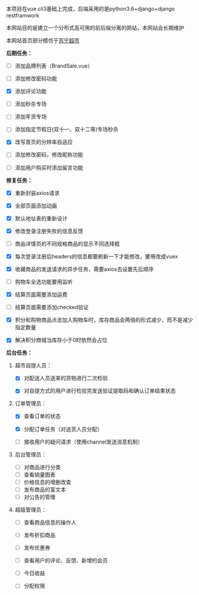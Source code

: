 本项目在vue cli3基础上完成，后端采用的是python3.6+django+django restframwork

本网站目的是建立一个分布式高可用的前后端分离的网站，本网站会长期维护

本网站首页部分模仿于[苏宁超市](https://chaoshi.suning.com/?utm_source=baidu&utm_medium=cpc_chaoshix&utm_campaign=%E5%93%81%E7%89%8C%E8%AF%8D-%E8%B6%85%E5%B8%82&utm_content=88biaoti&utm_term=u27241169.c0.g0.k122828583134.a29715448827.pb&bd_vid=9626075559004225824)

**后期任务：**

- [ ] 添加品牌列表（BrandSale.vue）
- [ ] 添加修改密码功能
- [x] 添加评论功能
- [ ] 添加秒杀专场
- [ ] 添加年货专场
- [ ] 添加指定节假日(双十一、双十二等)专场秒杀
- [x] 改写首页的分辨率自适应
- [ ] 添加修改密码，修改昵称功能
- [ ] 添加用户购买时添加留言功能



**修复任务：**

- [x] 重新封装axios请求
- [x] 全部页面添加动画
- [x] 默认地址表的重新设计
- [x] 修改登录注册失败的信息反馈
- [ ] 商品详情页的不同规格商品的显示不同选择框
- [x] 每次登录注册后headers的信息都要刷新一下才能修改，要用改成vuex
- [x] 收藏商品的发送请求的异步任务，需要axios去设置先后顺序
- [ ] 购物车全选功能要用监听
- [x] 结算页面需要添加运费
- [ ] 结算页面需要添加checked验证
- [x] 积分和购物商品点击加入购物车时，库存商品会两倍的形式减少，而不是减少指定数量
- [x] 解决积分商城当库存小于0时依然会占位



**后台任务：**

1. 超市自提人员：

   - [x] 对配送人员送来的货物进行二次检验

   - [x] 对自提方式的用户进行检验完发送验证提取码和确认订单结束状态

2. 订单管理员：

   - [x] 查看订单的状态

   - [x] 分配订单任务（对送货人员分配）

   - [ ] 接收用户的疑问请求（使用channel发送消息机制）

3. 后台管理员：

   - [ ] 对商品进行分类
   - [ ] 查看销量图表
   - [ ] 价格信息的增删改查
   - [ ] 发布商品的富文本
   - [ ] 对公告的管理

4. 超级管理员：

   - [ ] 查看商品信息的操作人
   - [ ] 发布折扣商品
   - [ ] 发布优惠券
   - [ ] 查看用户的评论、反馈、新增的会员
   - [ ] 今日收益
   - [ ] 分配权限

